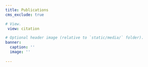 ```yaml
---
title: Publications
cms_exclude: true

# View.
 view: citation

# Optional header image (relative to `static/media/` folder).
banner:
  caption: ''
  image: ''
  
---
```

